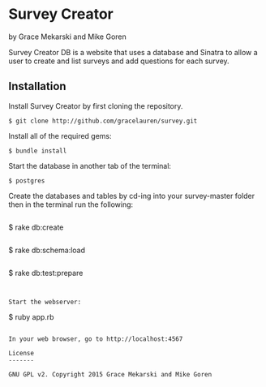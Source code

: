 Survey Creator
================

by Grace Mekarski and Mike Goren

Survey Creator DB is a website that uses a database and Sinatra to allow a user to create and list surveys and add questions for each survey.

Installation
------------

Install Survey Creator by first cloning the repository.  
```
$ git clone http://github.com/gracelauren/survey.git
```

Install all of the required gems:
```
$ bundle install
```

Start the database in another tab of the terminal:
```
$ postgres
```

Create the databases and tables by cd-ing into your survey-master folder then in the terminal run the following:

```

```
$ rake db:create

```

```
$ rake db:schema:load

```

```
$ rake db:test:prepare
```

```
```

Start the webserver:
```
$ ruby app.rb
```

In your web browser, go to http://localhost:4567

License
-------

GNU GPL v2. Copyright 2015 Grace Mekarski and Mike Goren
